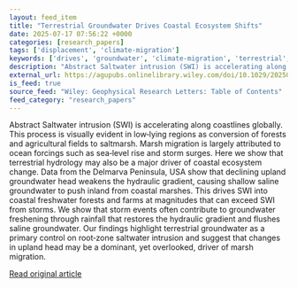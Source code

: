 ```yaml
---
layout: feed_item
title: "Terrestrial Groundwater Drives Coastal Ecosystem Shifts"
date: 2025-07-17 07:56:22 +0000
categories: [research_papers]
tags: ['displacement', 'climate-migration']
keywords: ['drives', 'groundwater', 'climate-migration', 'terrestrial', 'displacement']
description: "Abstract Saltwater intrusion (SWI) is accelerating along coastlines globally"
external_url: https://agupubs.onlinelibrary.wiley.com/doi/10.1029/2025GL116251?af=R
is_feed: true
source_feed: "Wiley: Geophysical Research Letters: Table of Contents"
feed_category: "research_papers"
---
```


Abstract Saltwater intrusion (SWI) is accelerating along coastlines globally. This process is visually evident in low‐lying regions as conversion of forests and agricultural fields to saltmarsh. Marsh migration is largely attributed to ocean forcings such as sea‐level rise and storm surges. Here we show that terrestrial hydrology may also be a major driver of coastal ecosystem change. Data from the Delmarva Peninsula, USA show that declining upland groundwater head weakens the hydraulic gradient, causing shallow saline groundwater to push inland from coastal marshes. This drives SWI into coastal freshwater forests and farms at magnitudes that can exceed SWI from storms. We show that storm events often contribute to groundwater freshening through rainfall that restores the hydraulic gradient and flushes saline groundwater. Our findings highlight terrestrial groundwater as a primary control on root‐zone saltwater intrusion and suggest that changes in upland head may be a dominant, yet overlooked, driver of marsh migration.

[Read original article](https://agupubs.onlinelibrary.wiley.com/doi/10.1029/2025GL116251?af=R)
